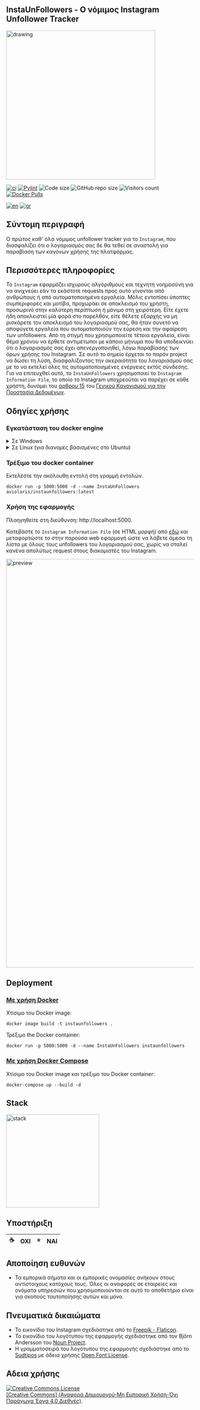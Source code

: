 ## InstaUnFollowers - Ο νόμιμος Instagram Unfollower Tracker

<a href="https://github.com/aviolaris/InstaUnFollowers"><img src="https://user-images.githubusercontent.com/48277853/201927276-9c06fd0d-51c7-4086-9903-384e70a33c1a.png" alt="drawing" width="400"/></a>

[![ci](https://github.com/aviolaris/instaunfollowers/actions/workflows/ci.yml/badge.svg)](https://github.com/aviolaris/instaunfollowers/actions/workflows/ci.yml)
[![Pylint](https://github.com/aviolaris/InstaUnFollowers/actions/workflows/pylint.yml/badge.svg)](https://github.com/aviolaris/InstaUnFollowers/actions/workflows/pylint.yml)
![Code size](https://img.shields.io/github/languages/code-size/aviolaris/InstaUnFollowers)
![GitHub repo size](https://img.shields.io/github/repo-size/aviolaris/InstaUnFollowers)
![Visitors count](https://visitor-badge.laobi.icu/badge?page_id=InstaUnFollowers)
[![Docker Pulls](https://badgen.net/docker/pulls/aviolaris/instaunfollowers?icon=docker&label=pulls)](https://hub.docker.com/r/aviolaris/instaunfollowers)

[![en](https://img.shields.io/badge/lang-en-red.svg)](https://github.com/aviolaris/instaunfollowers/blob/master/README.md)
[![gr](https://img.shields.io/badge/lang-gr-blue.svg)](https://github.com/aviolaris/instaunfollowers/blob/master/README.gr.md)

## Σύντομη περιγραφή
Ο πρώτος καθ' όλα νόμιμος unfollower tracker για το `Instagram`, που διασφαλίζει ότι ο λογαριασμός σας δε θα τεθεί σε αναστολή για παραβίαση των κανόνων χρήσης της πλατφόρμας.

## Περισσότερες πληροφορίες
Το `Instagram` εφαρμόζει ισχυρούς αλγόριθμους και τεχνητή νοημοσύνη για να ανιχνεύει εάν τα εκάστοτε requests προς αυτό γίνονται από ανθρώπους ή από αυτοματοποιημένα εργαλεία. Μόλις εντοπίσει ύποπτες συμπεριφορές και μοτίβα, προχωράει σε αποκλεισμό του χρήστη, προσωρινό στην καλύτερη περίπτωση ή μόνιμο στη χειρότερη. Είτε έχετε ήδη αποκλειστεί μία φορά στο παρελθόν, είτε θέλετε εξαρχής να μη ρισκάρετε τον αποκλεισμό του λογαριασμού σας, θα ήταν συνετό να αποφύγετε εργαλεία που αυτοματοποιούν την εύρεση και την αφαίρεση των unfollowers. Από τη στιγμή που χρησιμοποιείτε τέτοια εργαλεία, είναι θέμα χρόνου να έρθετε αντιμέτωποι με κάποιο μήνυμα που θα υποδεικνύει ότι ο λογαριασμός σας έχει απενεργοποιηθεί, λόγω παραβίασης των όρων χρήσης του Instagram. Σε αυτό το σημείο έρχεται το παρόν project να δώσει τη λύση, διασφαλίζοντας την ακεραιότητα του λογαριασμού σας με το να εκτελεί όλες τις αυτοματοποιημένες ενέργειες εκτός σύνδεσης. Για να επιτευχθεί αυτό, το `InstaUnFollowers` χρησιμοποιεί το `Instagram Information File`, το οποίο το Instagram υποχρεούται να παρέχει σε κάθε χρήστη, δυνάμει του <a href="https://gdprinfo.eu/el/el-article-15">άρθρου 15</a> του <a href="https://gdprinfo.eu/el">Γενικού Κανονισμού για την Προστασία Δεδομένων</a>.

## Οδηγίες χρήσης

### Εγκατάσταση του docker engine
<details>
<summary>Σε Windows</summary>

- Κάντε λήψη του <a href="https://docs.docker.com/docker-for-windows/install/">Docker Desktop Installer</a>.
- Ακολούθως, κάντε διπλό κλικ στο `Docker Desktop Installer.exe` για να εκτελέσετε το πρόγραμμα εγκατάστασης.
- Εν συνεχεία, ακολουθήστε τη διαδικασία εγκατάστασης και περιμένετε μέχρι να ολοκληρωθεί.
- Μετά την ολοκλήρωση της διαδικασίας εγκατάστασης, κάντε κλικ στο `Close and restart`.

</details>

<details>
<summary>Σε Linux (για διανομές βασισμένες στο Ubuntu)</summary>

```shell
### Docker and docker compose prerequisites
sudo apt-get install curl
sudo apt-get install gnupg
sudo apt-get install ca-certificates
sudo apt-get install lsb-release

### Download the docker gpg file
sudo mkdir -p /etc/apt/keyrings
curl -fsSL https://download.docker.com/linux/ubuntu/gpg | sudo gpg --dearmor -o /etc/apt/keyrings/docker.gpg

### Add Docker and docker compose support to the packages list
echo "deb [arch=$(dpkg --print-architecture) signed-by=/etc/apt/keyrings/docker.gpg] https://download.docker.com/sudo apt-get install docker-ce docker-ce-cli containerd.io docker-compose-pluginsudo apt-get install docker-ce docker-ce-cli containerd.io docker-compose-pluginlinux/ubuntu   $(lsb_release -cs) stable" | sudo tee /etc/apt/sources.list.d/docker.list > /dev/null

sudo apt-get update
 
### Install docker and docker compose
sudo apt-get install docker-ce docker-ce-cli containerd.io docker-compose-plugin
```

</details>

### Τρέξιμο του docker container
Εκτελέστε την ακόλουθη εντολή στη γραμμή εντολών.

    docker run -p 5000:5000 -d --name InstaUnFollowers aviolaris/instaunfollowers:latest

### Χρήση της εφαρμογής
Πλοηγηθείτε στη διεύθυνση: http://localhost:5000.

Κατεβάστε το `Instagram Information File` (σε HTML μορφή) από <a href="https://www.instagram.com/download/request/">εδώ</a> και μεταφορτώστε το στην παρούσα web εφαρμογή ώστε να λάβετε άμεσα τη λίστα με όλους τους unfollowers του λογαριασμού σας, χωρίς να σταλεί κανένα απολύτως request στους διακομιστές του Instagram.

<img width="1096" alt="preview" src="https://user-images.githubusercontent.com/48277853/201779769-c5887767-efb2-41ac-a005-b2575d747776.png">

## Deployment

### <a href="https://docs.docker.com/engine/install/">Με χρήση Docker</a>

Χτίσιμο του Docker image:
    
    docker image build -t instaunfollowers .
    
Τρέξιμο the Docker container:

    docker run -p 5000:5000 -d --name InstaUnFollowers instaunfollowers

### <a href="https://docs.docker.com/compose/install/">Με χρήση Docker Compose</a>

Χτίσιμο του Docker image και τρέξιμο του Docker container:

    docker-compose up --build -d

## Stack

<img width="250" alt="stack" src="https://user-images.githubusercontent.com/48277853/202203031-3351b2bf-7a20-4748-a081-325bfd9e2038.png">

## Υποστήριξη
| :coffee: | ΟΧΙ    | :star: | ΝΑΙ  |
| :---     | :----: | :----: | ---: |

## Αποποίηση ευθυνών
- Τα εμπορικά σήματα και οι εμπορικές ονομασίες ανήκουν στους αντίστοιχους κατόχους τους. Όλες οι αναφορές σε εταιρείες και ονόματα υπηρεσιών που χρησιμοποιούνται σε αυτό το αποθετήριο είναι για σκοπούς ταυτοποίησης αυτών και μόνο.  

## Πνευματικά δικαιώματα

- Το εικονίδιο του Instagram σχεδιάστηκε από το <a href="https://www.flaticon.com/free-icons/instagram">Freepik - Flaticon</a>.
- Το εικονίδιο του λογότυπου της εφαρμογής σχεδιάστηκε από τον Björn Andersson του <a href="https://thenounproject.com/browse/icons/term/follow/" target="_blank">Noun Project</a>.
- Η γραμματοσειρά του λογότυπου της εφαρμογής σχεδιάστηκε από το <a href="https://www.sudtipos.com/">Sudtipos</a> με άδεια χρήσης <a href="https://scripts.sil.org/cms/scripts/page.php?site_id=nrsi&id=ofl">Open Font License</a>.

## Αδεια χρήσης

<a rel="license" href="https://creativecommons.org/licenses/by-nc-nd/4.0/deed.el"><img alt="Creative Commons License" style="border-width:0" src="https://i.creativecommons.org/l/by-nc-nd/4.0/88x31.png" /></a><br/><a rel="license" href="https://creativecommons.org/licenses/by-nc-nd/4.0/deed.el">[Creative Commons] (Αναφορά Δημιουργού-Μη Εμπορική Χρήση-Όχι Παράγωγα Έργα 4.0 Διεθνές)</a>.